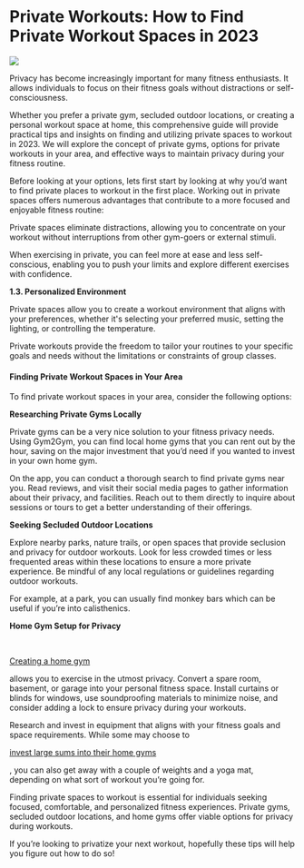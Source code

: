 # Private Workouts: How to Find Private Workout Spaces in 2023

![](https://3134664324-files.gitbook.io/\~/files/v0/b/gitbook-x-prod.appspot.com/o/spaces%2FvvLv2WOJ6NR58qdXqSXM%2Fuploads%2FXEGB7wA0J0gZAzThXUzE%2F0.png?alt=media)

Privacy has become increasingly important for many fitness enthusiasts. It allows individuals to focus on their fitness goals without distractions or self-consciousness.

Whether you prefer a private gym, secluded outdoor locations, or creating a personal workout space at home, this comprehensive guide will provide practical tips and insights on finding and utilizing private spaces to workout in 2023. We will explore the concept of private gyms, options for private workouts in your area, and effective ways to maintain privacy during your fitness routine.

Before looking at your options, lets first start by looking at why you’d want to find private places to workout in the first place. Working out in private spaces offers numerous advantages that contribute to a more focused and enjoyable fitness routine:

Private spaces eliminate distractions, allowing you to concentrate on your workout without interruptions from other gym-goers or external stimuli.

When exercising in private, you can feel more at ease and less self-conscious, enabling you to push your limits and explore different exercises with confidence.

**1.3. Personalized Environment**

Private spaces allow you to create a workout environment that aligns with your preferences, whether it's selecting your preferred music, setting the lighting, or controlling the temperature.

Private workouts provide the freedom to tailor your routines to your specific goals and needs without the limitations or constraints of group classes.

#### **Finding Private Workout Spaces in Your Area** <a href="#_lyjp2lotkt5q" id="_lyjp2lotkt5q"></a>

To find private workout spaces in your area, consider the following options:

**Researching Private Gyms Locally**

Private gyms can be a very nice solution to your fitness privacy needs. Using Gym2Gym, you can find local home gyms that you can rent out by the hour, saving on the major investment that you’d need if you wanted to invest in your own home gym.

On the app, you can conduct a thorough search to find private gyms near you. Read reviews, and visit their social media pages to gather information about their privacy, and facilities. Reach out to them directly to inquire about sessions or tours to get a better understanding of their offerings.

**Seeking Secluded Outdoor Locations**

Explore nearby parks, nature trails, or open spaces that provide seclusion and privacy for outdoor workouts. Look for less crowded times or less frequented areas within these locations to ensure a more private experience. Be mindful of any local regulations or guidelines regarding outdoor workouts.

For example, at a park, you can usually find monkey bars which can be useful if you’re into calisthenics.

**Home Gym Setup for Privacy**

​

[Creating a home gym](https://denver.gym2gym.com/working-out-in-private-three-practical-ideas-for-your-next-session)

allows you to exercise in the utmost privacy. Convert a spare room, basement, or garage into your personal fitness space. Install curtains or blinds for windows, use soundproofing materials to minimize noise, and consider adding a lock to ensure privacy during your workouts.

Research and invest in equipment that aligns with your fitness goals and space requirements. While some may choose to

[invest large sums into their home gyms](https://denver.gym2gym.com/investing-in-an-at-home-gym-revealing-the-pros-and-cons)

, you can also get away with a couple of weights and a yoga mat, depending on what sort of workout you’re going for.

Finding private spaces to workout is essential for individuals seeking focused, comfortable, and personalized fitness experiences. Private gyms, secluded outdoor locations, and home gyms offer viable options for privacy during workouts.

If you’re looking to privatize your next workout, hopefully these tips will help you figure out how to do so!
